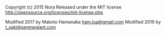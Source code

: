 Copyright (c) 2015 Nora
Released under the MIT license
http://opensource.org/licenses/mit-license.php

Modified 2017 by Makoto Hamanaka <ham.lua@gmail.com>
Modified 2019 by t_saki@serenegiant.com
